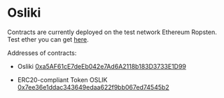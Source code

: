 # Osliki

Contracts are currently deployed on the test network Ethereum Ropsten. Test ether you can get [here](http://faucet.ropsten.be:3001/).

Addresses of contracts:

-  Osliki [0xa5AF61cE7deEb042e7Ad6A2118b183D3733E1D99 ](https://ropsten.etherscan.io/address/0xa5af61ce7deeb042e7ad6a2118b183d3733e1d99#readContract)

- ERC20-compliant Token OSLIK [0x7ee36e1ddac343649edaa622f9bb067ed74545b2 ](https://ropsten.etherscan.io/address/0x7ee36e1ddac343649edaa622f9bb067ed74545b2)
